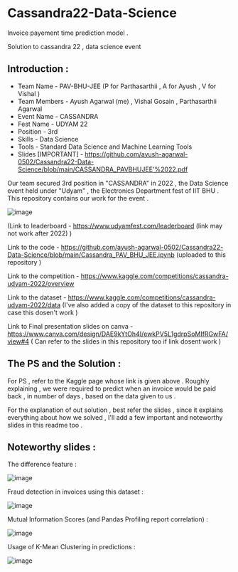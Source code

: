# Cassandra22-Data-Science
Invoice payement time prediction model .

Solution to cassandra 22 , data science event 

## Introduction :

* Team Name - PAV-BHU-JEE (P for Parthasarthii , A for Ayush , V for Vishal ) 
* Team Members - Ayush Agarwal (me) , Vishal Gosain , Parthasarthii Agarwal 
* Event Name - CASSANDRA 
* Fest Name - UDYAM 22
* Position - 3rd 
* Skills - Data Science 
* Tools - Standard Data Science and Machine Learning Tools 
* Slides [IMPORTANT] - https://github.com/ayush-agarwal-0502/Cassandra22-Data-Science/blob/main/CASSANDRA_PAVBHUJEE'%2022.pdf

Our team secured 3rd position in "CASSANDRA" in 2022 , the Data Science event held under "Udyam" , the Electronics Department fest of IIT BHU . This repository contains our work for the event .

![image](https://user-images.githubusercontent.com/86561124/163710235-92d35162-01be-4ae1-a44f-8fc7e3d902fc.png)

(Link to leaderboard - https://www.udyamfest.com/leaderboard (link may not work after 2022) )

Link to the code - https://github.com/ayush-agarwal-0502/Cassandra22-Data-Science/blob/main/Cassandra_PAV_BHU_JEE.ipynb (uploaded to this repository )

Link to the competition - https://www.kaggle.com/competitions/cassandra-udyam-2022/overview

Link to the dataset - https://www.kaggle.com/competitions/cassandra-udyam-2022/data (I've also added a copy of the dataset to this repository in case this dosen't work )

Link to Final presentation slides on canva - https://www.canva.com/design/DAE9kYtOh4I/ewkPV5L1gdrpSoMIfRGwFA/view#4 ( Can refer to the slides in this repository too if link dosent work ) 

## The PS and the Solution :

For PS , refer to the Kaggle page whose link is given above . Roughly explaining , we were required to predict when an invoice would be paid back , in number of days , based on the data given to us .

For the explanation of out solution , best refer the slides , since it explains everything about how we solved , I'll add a few important and noteworthy slides in this readme too .

## Noteworthy slides :

The difference feature : 

![image](https://user-images.githubusercontent.com/86561124/163711648-c6367f06-1571-4bf5-bb6c-8773f9062c5c.png)

Fraud detection in invoices using this dataset :

![image](https://user-images.githubusercontent.com/86561124/163711703-4c4e7ba2-8dab-4ea3-9e4b-a5472ea8e966.png)

Mutual Information Scores (and Pandas Profiling report correlation) :

![image](https://user-images.githubusercontent.com/86561124/163711741-f46a67d4-dfa0-4889-94b4-19dc4884c22b.png)

Usage of K-Mean Clustering in predictions :

![image](https://user-images.githubusercontent.com/86561124/163711779-c7bde660-0801-468e-89b6-3fe9cd407869.png)


